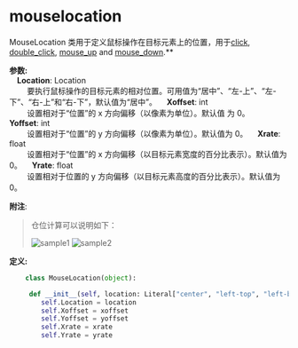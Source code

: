 # mouselocation
MouseLocation 类用于定义鼠标操作在目标元素上的位置，用于[click](./click.md), [double_click](./double_click.md), [mouse_up](./mouse_up.md) and [mouse_down](./mouse_down.md).**

**参数:**  
    &emsp;**Location**: Location  
        &emsp;&emsp; 要执行鼠标操作的目标元素的相对位置。可用值为“居中”、“左-上”、“左-下”、“右-上”和“右-下”，默认值为“居中”。
    &emsp;**Xoffset**: int   
        &emsp;&emsp; 设置相对于“位置”的 x 方向偏移（以像素为单位）。默认值 为 0。
    &emsp;**Yoffset**: int  
        &emsp;&emsp; 设置相对于“位置”的 y 方向偏移（以像素为单位）。默认值为 0。
    &emsp;**Xrate**: float  
        &emsp;&emsp; 设置相对于“位置”的 x 方向偏移（以目标元素宽度的百分比表示）。默认值为 0。
    &emsp;**Yrate**: float  
        &emsp;&emsp; 设置相对于位置的 y 方向偏移（以目标元素高度的百分比表示）。默认值为 0。

**附注**:
>仓位计算可以说明如下：
>
> ![sample1](../../../img/location-center-offset.png)
> ![sample2](../../../img/location-lefttop-offset.png)
    
**定义:**
```python
    class MouseLocation(object):

     def __init__(self, location: Literal["center", "left-top", "left-bottom", "right-top","right-bottom"] = Location.Center, xoffset=0, yoffset=0, xrate=0, yrate=0):
        self.Location = location
        self.Xoffset = xoffset
        self.Yoffset = yoffset
        self.Xrate = xrate
        self.Yrate = yrate
     
```